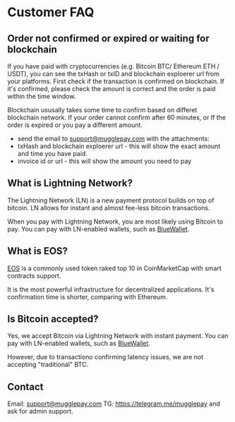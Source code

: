# Customer FAQ


## Order not confirmed or expired or waiting for blockchain
If you have paid with cryptocurrencies (e.g. Bitcoin BTC/ Ethereum ETH / USDT), you can see the txHash or txID and blockchain exploerer url from your platforms.
First check if the transaction is confirmed on blockchain. If it's confirmed, please check the amount is correct and the order is paid within the time window.

Blockchain ususally takes some time to confirm based on differet blockchain network. If your order cannot confirm after 60 minutes, or If the order is expired or you pay a different amount.

* send the email  to support@mugglepay.com with the attachments:
* txHash and blockchain exploerer url - this will show the exact amount and time you have paid.
* invoice id or url - this will show the amount you need to pay



## What is Lightning Network?

The Lightning Network (LN) is a new payment protocol builds on top of bitcoin. LN allows for instant and almost fee-less bitcoin transactions. 

When you pay with Lightning Network, you are most likely using Bitcoin to pay. You can pay with LN-enabled wallets, such as [BlueWallet](https://bluewallet.io).

## What is EOS?

[EOS](https://eos.io/) is a commonly used token raked top 10 in CoinMarketCap with smart contracts support.

It is the most powerful infrastructure for decentralized applications. It's confirmation time is shorter, comparing with Ethereum.



## Is Bitcoin accepted?

Yes, we accept Bitcoin via Lightning Network with instant payment.  You can pay with LN-enabled wallets, such as [BlueWallet](https://bluewallet.io).

However, due to transactiono confirming latency issues, we are not accepting "traditional" BTC.

## Contact

Email: support@mugglepay.com
TG: https://telegram.me/mugglepay and ask for admin support.
